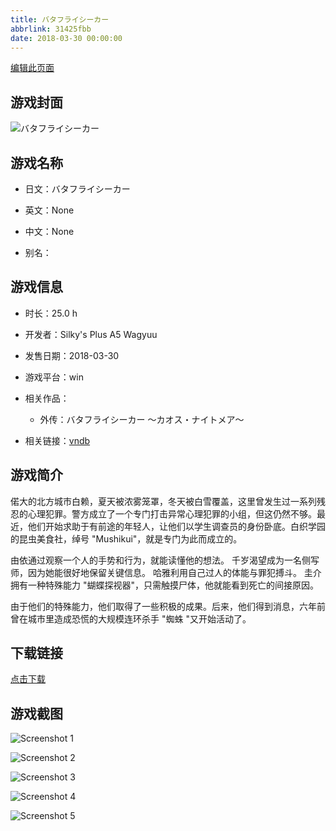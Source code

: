 ```yaml
---
title: バタフライシーカー
abbrlink: 31425fbb
date: 2018-03-30 00:00:00
---
```

[编辑此页面](https://github.com/ACG-3/ADV3-source/blob/main/source/_posts/games/%E3%83%90%E3%82%BF%E3%83%95%E3%83%A9%E3%82%A4%E3%82%B7%E3%83%BC%E3%82%AB%E3%83%BC.md)

## 游戏封面

![バタフライシーカー](https://pan.timero.xyz/d/onedrive/img_lib_001/%E3%83%90%E3%82%BF%E3%83%95%E3%83%A9%E3%82%A4%E3%82%B7%E3%83%BC%E3%82%AB%E3%83%BC_cover.avif)


## 游戏名称

- 日文：バタフライシーカー
- 英文：None
- 中文：None

- 别名：


## 游戏信息

- 时长：25.0 h
- 开发者：Silky's Plus A5 Wagyuu
- 发售日期：2018-03-30
- 游戏平台：win
- 相关作品：
   - 外传：バタフライシーカー ～カオス・ナイトメア～

- 相关链接：[vndb](https://vndb.org/v22027)


## 游戏简介

偌大的北方城市白赖，夏天被浓雾笼罩，冬天被白雪覆盖，这里曾发生过一系列残忍的心理犯罪。警方成立了一个专门打击异常心理犯罪的小组，但这仍然不够。最近，他们开始求助于有前途的年轻人，让他们以学生调查员的身份卧底。白织学园的昆虫美食社，绰号 "Mushikui"，就是专门为此而成立的。

由依通过观察一个人的手势和行为，就能读懂他的想法。
千岁渴望成为一名侧写师，因为她能很好地保留关键信息。
哈雅利用自己过人的体能与罪犯搏斗。
圭介拥有一种特殊能力 "蝴蝶探视器"，只需触摸尸体，他就能看到死亡的间接原因。

由于他们的特殊能力，他们取得了一些积极的成果。后来，他们得到消息，六年前曾在城市里造成恐慌的大规模连环杀手 "蜘蛛 "又开始活动了。




## 下载链接

[点击下载](https://pan.timero.xyz/onedrive/adv_lib_001/%E3%83%90%E3%82%BF%E3%83%95%E3%83%A9%E3%82%A4%E3%82%B7%E3%83%BC%E3%82%AB%E3%83%BC)


## 游戏截图


![Screenshot 1](https://pan.timero.xyz/d/onedrive/img_lib_001/%E3%83%90%E3%82%BF%E3%83%95%E3%83%A9%E3%82%A4%E3%82%B7%E3%83%BC%E3%82%AB%E3%83%BC_Screenshot_1.avif)

![Screenshot 2](https://pan.timero.xyz/d/onedrive/img_lib_001/%E3%83%90%E3%82%BF%E3%83%95%E3%83%A9%E3%82%A4%E3%82%B7%E3%83%BC%E3%82%AB%E3%83%BC_Screenshot_2.avif)

![Screenshot 3](https://pan.timero.xyz/d/onedrive/img_lib_001/%E3%83%90%E3%82%BF%E3%83%95%E3%83%A9%E3%82%A4%E3%82%B7%E3%83%BC%E3%82%AB%E3%83%BC_Screenshot_3.avif)

![Screenshot 4](https://pan.timero.xyz/d/onedrive/img_lib_001/%E3%83%90%E3%82%BF%E3%83%95%E3%83%A9%E3%82%A4%E3%82%B7%E3%83%BC%E3%82%AB%E3%83%BC_Screenshot_4.avif)

![Screenshot 5](https://pan.timero.xyz/d/onedrive/img_lib_001/%E3%83%90%E3%82%BF%E3%83%95%E3%83%A9%E3%82%A4%E3%82%B7%E3%83%BC%E3%82%AB%E3%83%BC_Screenshot_5.avif)

